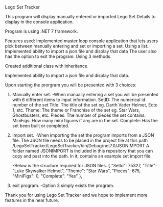 Lego Set Tracker

This program will display manually entered or imported Lego Set Details to display in the console application.

Program is using .NET 7 framework. 

Features used:
Implemented master loop console application that lets users pick between manually entering and set or importing a set.  Using a list.  Implemented ability to import a json file and display that data  The user also has the option to exit the program.  Using 3 methods. 

Created additional class with inheritance.

Implemented ability to import a json file and display that data.

Upon starting the prorgram you will be presented with 3 choices:  
1) Manually enter set.
    -When manually entering a set you will be presented with 6 different items to input information.
        SetID:      The numerical id number of the set
        Title:      The title of the set eg. Darth Vader Helmet, Ecto 1, etc. 
        Theme:      The theme or Franchise of the set eg. Star Wars, Ghostbusters, etc. 
        Pieces:     The number of pieces the set contains. 
        MiniFigs:   How many mini figures if any are in the set. 
        Complete:   Has the set been built or completed. 
    
2) Import set.
    -When importing the set the program imports from a JSON file.  The JSON file needs to be placed in the project file at this path /LegoSetTracker/LegoSetTracker/bin/Debug/net7.0/JSONIMPORT
    A folder named JSONIMPORT is included in this repository that you can copy and past into the path.  In it, contains an example set import file. 
    
    -Below is the structure required for JSON files. 
        {
        "SetId": 75327,
        "Title": "Luke Skywalker Helmet",
        "Theme": "Star Wars",
        "Pieces": 675,
        "MiniFigs": 0,
        "Complete": "Yes"
        },
3) exit program.
    -Option 3 simply exists the program. 


Thank you for using Lego Set Tracker and we hope to implement more features in the near future. 
